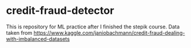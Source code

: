 # credit-fraud-detector
This is repository for ML practice after I finished the stepik course. Data taken from https://www.kaggle.com/janiobachmann/credit-fraud-dealing-with-imbalanced-datasets
